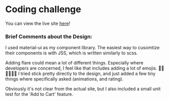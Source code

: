 # Coding challenge

You can view the live site [here]("https:www.robertaron.io/svta-eval")!


### Brief Comments about the Design:

I used material-ui as my component library. The easiest way to cusomtize their components is with JSS, which is written similarly to scss.

Adding flare could mean a lot of different things. Especially where developers are concerned, I feel like that includes adding a lot of emojis. 🎉🎉🎉🤣🤣🤣 I tried stick pretty directly to the design, and just added a few tiny things where specifically asked (animations, and rating).

Obviously it's not clear from the actual site, but I also included a small unit test for the 'Add to Cart' feature.